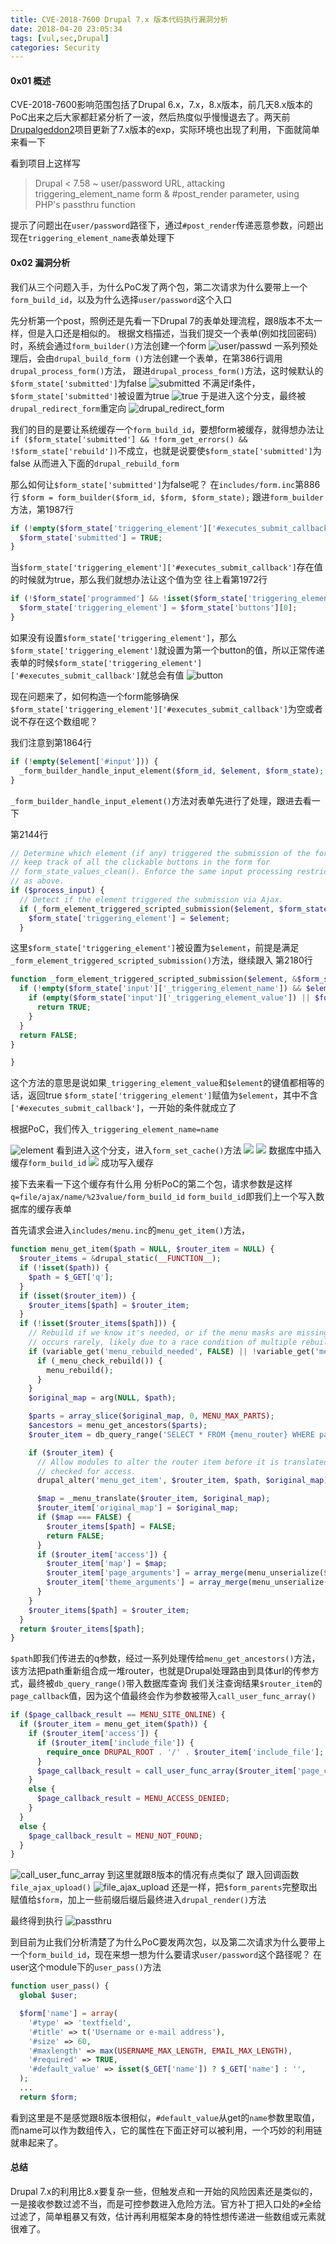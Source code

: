 ```yaml
---
title: CVE-2018-7600 Drupal 7.x 版本代码执行漏洞分析
date: 2018-04-20 23:05:34
tags: [vul,sec,Drupal]
categories: Security
---
```

#### 0x01 概述
CVE-2018-7600影响范围包括了Drupal 6.x，7.x，8.x版本，前几天8.x版本的PoC出来之后大家都赶紧分析了一波，然后热度似乎慢慢退去了。两天前[Drupalgeddon2](https://github.com/dreadlocked/Drupalgeddon2)项目更新了7.x版本的exp，实际环境也出现了利用，下面就简单来看一下

看到项目上这样写
> Drupal < 7.58 ~ user/password URL, attacking triggering_element_name form & #post_render parameter, using PHP's passthru function

提示了问题出在`user/password`路径下，通过`#post_render`传递恶意参数，问题出现在`triggering_element_name`表单处理下

#### 0x02 漏洞分析
我们从三个问题入手，为什么PoC发了两个包，第二次请求为什么要带上一个`form_build_id`，以及为什么选择`user/password`这个入口

先分析第一个post，照例还是先看一下Drupal 7的表单处理流程，跟8版本不太一样，但是入口还是相似的。
根据文档描述，当我们提交一个表单(例如找回密码)时，系统会通过`form_builder()`方法创建一个form
![user/passwd](https://ob5vt1k7f.qnssl.com/lffx4.jpg)
一系列预处理后，会由`drupal_build_form()`方法创建一个表单，在第386行调用`drupal_process_form()`方法，
跟进`drupal_process_form()`方法，这时候默认的`$form_state['submitted']`为false
![submitted](https://ob5vt1k7f.qnssl.com/dd7fx.png)
不满足if条件，`$form_state['submitted']`被设置为true
![true](https://ob5vt1k7f.qnssl.com/kqijr.png)
于是进入这个分支，最终被`drupal_redirect_form`重定向
![drupal_redirect_form](https://ob5vt1k7f.qnssl.com/so5l4.jpg)

我们的目的是要让系统缓存一个`form_build_id`，要想form被缓存，就得想办法让`if ($form_state['submitted'] && !form_get_errors() && !$form_state['rebuild'])`不成立，也就是说要使`$form_state['submitted']`为false
从而进入下面的`drupal_rebuild_form`

那么如何让`$form_state['submitted']`为false呢？
在`includes/form.inc`第886行
`$form = form_builder($form_id, $form, $form_state);`
跟进`form_builder`方法，第1987行

```php
if (!empty($form_state['triggering_element']['#executes_submit_callback'])) {  $form_state['submitted'] = TRUE;}
```
当`$form_state['triggering_element']['#executes_submit_callback']`存在值的时候就为true，那么我们就想办法让这个值为空
往上看第1972行

```php
if (!$form_state['programmed'] && !isset($form_state['triggering_element']) && !empty($form_state['buttons'])) {  $form_state['triggering_element'] = $form_state['buttons'][0];}
```
如果没有设置`$form_state['triggering_element']`，那么`$form_state['triggering_element']`就设置为第一个button的值，所以正常传递表单的时候`$form_state['triggering_element']['#executes_submit_callback']`就总会有值
![button](https://ob5vt1k7f.qnssl.com/1do73.jpg)

现在问题来了，如何构造一个form能够确保`$form_state['triggering_element']['#executes_submit_callback']`为空或者说不存在这个数组呢？

我们注意到第1864行

```php
if (!empty($element['#input'])) {  _form_builder_handle_input_element($form_id, $element, $form_state);}
```
`_form_builder_handle_input_element()`方法对表单先进行了处理，跟进去看一下

第2144行

```php
// Determine which element (if any) triggered the submission of the form and// keep track of all the clickable buttons in the form for// form_state_values_clean(). Enforce the same input processing restrictions// as above.if ($process_input) {  // Detect if the element triggered the submission via Ajax.  if (_form_element_triggered_scripted_submission($element, $form_state)) {    $form_state['triggering_element'] = $element;  }
```
这里`$form_state['triggering_element']`被设置为`$element`，前提是满足`_form_element_triggered_scripted_submission()`方法，继续跟入
第2180行

```php
function _form_element_triggered_scripted_submission($element, &$form_state) {  if (!empty($form_state['input']['_triggering_element_name']) && $element['#name'] == $form_state['input']['_triggering_element_name']) {    if (empty($form_state['input']['_triggering_element_value']) || $form_state['input']['_triggering_element_value'] == $element['#value']) {      return TRUE;    }  }  return FALSE;}}```
这个方法的意思是说如果`_triggering_element_value`和`$element`的键值都相等的话，返回true
`$form_state['triggering_element']`赋值为`$element`，其中不含`['#executes_submit_callback']`，一开始的条件就成立了

根据PoC，我们传入`_triggering_element_name=name`

![element](https://ob5vt1k7f.qnssl.com/3c6kh.jpg)
看到进入这个分支，进入`form_set_cache()`方法
![](https://ob5vt1k7f.qnssl.com/cn1jh.jpg)
![](https://ob5vt1k7f.qnssl.com/lskgu.png)
数据库中插入缓存`form_build_id`
![](https://ob5vt1k7f.qnssl.com/odfo8.png)
成功写入缓存


接下去来看一下这个缓存有什么用
分析PoC的第二个包，请求参数是这样`q=file/ajax/name/%23value/form_build_id`
`form_build_id`即我们上一个写入数据库的缓存表单

首先请求会进入`includes/menu.inc`的`menu_get_item()`方法，

```php
function menu_get_item($path = NULL, $router_item = NULL) {  $router_items = &drupal_static(__FUNCTION__);  if (!isset($path)) {    $path = $_GET['q'];  }  if (isset($router_item)) {    $router_items[$path] = $router_item;  }  if (!isset($router_items[$path])) {    // Rebuild if we know it's needed, or if the menu masks are missing which    // occurs rarely, likely due to a race condition of multiple rebuilds.    if (variable_get('menu_rebuild_needed', FALSE) || !variable_get('menu_masks', array())) {      if (_menu_check_rebuild()) {        menu_rebuild();      }    }    $original_map = arg(NULL, $path);    $parts = array_slice($original_map, 0, MENU_MAX_PARTS);    $ancestors = menu_get_ancestors($parts);    $router_item = db_query_range('SELECT * FROM {menu_router} WHERE path IN (:ancestors) ORDER BY fit DESC', 0, 1, array(':ancestors' => $ancestors))->fetchAssoc();    if ($router_item) {      // Allow modules to alter the router item before it is translated and      // checked for access.      drupal_alter('menu_get_item', $router_item, $path, $original_map);      $map = _menu_translate($router_item, $original_map);      $router_item['original_map'] = $original_map;      if ($map === FALSE) {        $router_items[$path] = FALSE;        return FALSE;      }      if ($router_item['access']) {        $router_item['map'] = $map;        $router_item['page_arguments'] = array_merge(menu_unserialize($router_item['page_arguments'], $map), array_slice($map, $router_item['number_parts']));        $router_item['theme_arguments'] = array_merge(menu_unserialize($router_item['theme_arguments'], $map), array_slice($map, $router_item['number_parts']));      }    }    $router_items[$path] = $router_item;  }  return $router_items[$path];}```
`$path`即我们传进去的q参数，经过一系列处理传给`menu_get_ancestors()`方法，该方法把path重新组合成一堆router，也就是Drupal处理路由到具体url的传参方式，最终被`db_query_range()`带入数据库查询
我们关注查询结果`$router_item`的`page_callback`值，因为这个值最终会作为参数被带入`call_user_func_array()`

```php
if ($page_callback_result == MENU_SITE_ONLINE) {  if ($router_item = menu_get_item($path)) {    if ($router_item['access']) {      if ($router_item['include_file']) {        require_once DRUPAL_ROOT . '/' . $router_item['include_file'];      }      $page_callback_result = call_user_func_array($router_item['page_callback'], $router_item['page_arguments']);    }    else {      $page_callback_result = MENU_ACCESS_DENIED;    }  }  else {    $page_callback_result = MENU_NOT_FOUND;  }}```
![call_user_func_array](https://ob5vt1k7f.qnssl.com/qvqwz.png)
到这里就跟8版本的情况有点类似了
跟入回调函数`file_ajax_upload()`
![file_ajax_upload](https://ob5vt1k7f.qnssl.com/tij37.jpg)
还是一样，把`$form_parents`完整取出赋值给`$form`，加上一些前缀后缀后最终进入`drupal_render()`方法

最终得到执行
![passthru](https://ob5vt1k7f.qnssl.com/rpwrs.jpg)

到目前为止我们分析清楚了为什么PoC要发两次包，以及第二次请求为什么要带上一个`form_build_id`，现在来想一想为什么要请求`user/password`这个路径呢？
在user这个module下的`user_pass()`方法

```php
function user_pass() {  global $user;  $form['name'] = array(    '#type' => 'textfield',    '#title' => t('Username or e-mail address'),    '#size' => 60,    '#maxlength' => max(USERNAME_MAX_LENGTH, EMAIL_MAX_LENGTH),    '#required' => TRUE,    '#default_value' => isset($_GET['name']) ? $_GET['name'] : '',  );
  ...
  return $form;```
看到这里是不是感觉跟8版本很相似，`#default_value`从get的`name`参数里取值，而name可以作为数组传入，它的属性在下面正好可以被利用，一个巧妙的利用链就串起来了。

#### 总结
Drupal 7.x的利用比8.x要复杂一些，但触发点和一开始的风险因素还是类似的，一是接收参数过滤不当，而是可控参数进入危险方法。官方补丁把入口处的`#`全给过滤了，简单粗暴又有效，估计再利用框架本身的特性想传递进一些数组或元素就很难了。

